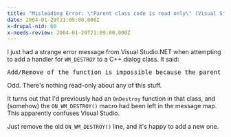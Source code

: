 ```yaml
---
title: "Misleading Error: \"Parent class code is read only\" (Visual Studio.NET)"
date: 2004-01-29T21:09:00.000Z
x-drupal-nid: 60
x-needs-review: 2004-01-29T21:09:00.000Z
---
```

I just had a strange error message from Visual Studio.NET when attempting to add a handler for `WM_DESTROY` to a C++ dialog class. It said:

<pre>Add/Remove of the function is impossible because the parent class code is read only</pre>

Odd. There's nothing read-only about any of this stuff.

It turns out that I'd previously had an `OnDestroy` function in that class, and (somehow) the `ON_WM_DESTROY()` macro had been left in the message map. This apparently confuses Visual Studio.

Just remove the old `ON_WM_DESTROY()` line, and it's happy to add a new one.